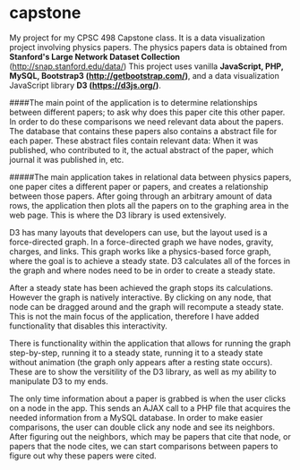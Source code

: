 # capstone
My project for my CPSC 498 Capstone class. It is a data visualization project involving physics papers.
The physics papers data is obtained from **Stanford's Large Network Dataset Collection** (http://snap.stanford.edu/data/)
This project uses vanilla **JavaScript, PHP, MySQL, Bootstrap3 (http://getbootstrap.com/)**, and a data visualization JavaScript library **D3 (https://d3js.org/)**.

####The main point of the application is to determine relationships between different papers; to ask why does this paper cite this other paper. 
In order to do these comparisons we need relevant data about the papers. The database that contains these papers also contains a abstract file for each paper. These abstract files contain relevant data: When it was published, who contributed to it, the actual abstract of the paper, which journal it was published in, etc.

#####The main application takes in relational data between physics papers, one paper cites a different paper or papers, and creates a relationship between those papers. 
After going through an arbitrary amount of data rows, the application then plots all the papers
on to the graphing area in the web page. This is where the D3 library is used extensively.

D3 has many layouts that developers can use, but the layout used is a force-directed graph. In a force-directed graph we have nodes,
gravity, charges, and links. This graph works like a physics-based force graph, where the goal is to achieve a steady state.
D3 calculates all of the forces in the graph and where nodes need to be in order to create a steady state.

After a steady state has been achieved the graph stops its calculations. However the graph is natively interactive. By clicking on any
node, that node can be dragged around and the graph will recompute a steady state. This is not the main focus of the application, therefore I have added functionality that disables this interactivity.

There is functionality within the application that allows for running the graph step-by-step, running it to a steady state, running it to a steady state without animation (the graph only appears after a resting state occurs). These are to show the versitility of the D3 library, as well as my ability to manipulate D3 to my ends.

The only time information about a paper is grabbed is when the user clicks on a node in the app. This sends an AJAX call to a PHP file that acquires the needed information from a MySQL database. In order to make easier comparisons, the user can double click any node and see its neighbors. After figuring out the neighbors, which may be papers that cite that node, or papers that the node cites, we can start comparisons between papers to figure out why these papers were cited.
